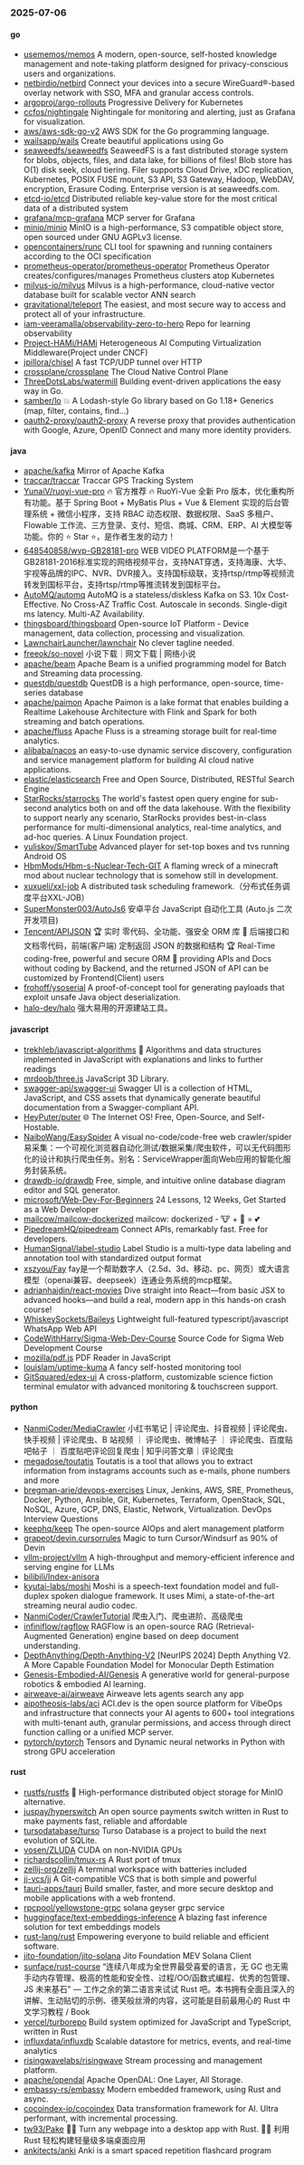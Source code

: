 ### 2025-07-06

#### go
* [usememos/memos](https://github.com/usememos/memos) A modern, open-source, self-hosted knowledge management and note-taking platform designed for privacy-conscious users and organizations.
* [netbirdio/netbird](https://github.com/netbirdio/netbird) Connect your devices into a secure WireGuard®-based overlay network with SSO, MFA and granular access controls.
* [argoproj/argo-rollouts](https://github.com/argoproj/argo-rollouts) Progressive Delivery for Kubernetes
* [ccfos/nightingale](https://github.com/ccfos/nightingale) Nightingale for monitoring and alerting, just as Grafana for visualization.
* [aws/aws-sdk-go-v2](https://github.com/aws/aws-sdk-go-v2) AWS SDK for the Go programming language.
* [wailsapp/wails](https://github.com/wailsapp/wails) Create beautiful applications using Go
* [seaweedfs/seaweedfs](https://github.com/seaweedfs/seaweedfs) SeaweedFS is a fast distributed storage system for blobs, objects, files, and data lake, for billions of files! Blob store has O(1) disk seek, cloud tiering. Filer supports Cloud Drive, xDC replication, Kubernetes, POSIX FUSE mount, S3 API, S3 Gateway, Hadoop, WebDAV, encryption, Erasure Coding. Enterprise version is at seaweedfs.com.
* [etcd-io/etcd](https://github.com/etcd-io/etcd) Distributed reliable key-value store for the most critical data of a distributed system
* [grafana/mcp-grafana](https://github.com/grafana/mcp-grafana) MCP server for Grafana
* [minio/minio](https://github.com/minio/minio) MinIO is a high-performance, S3 compatible object store, open sourced under GNU AGPLv3 license.
* [opencontainers/runc](https://github.com/opencontainers/runc) CLI tool for spawning and running containers according to the OCI specification
* [prometheus-operator/prometheus-operator](https://github.com/prometheus-operator/prometheus-operator) Prometheus Operator creates/configures/manages Prometheus clusters atop Kubernetes
* [milvus-io/milvus](https://github.com/milvus-io/milvus) Milvus is a high-performance, cloud-native vector database built for scalable vector ANN search
* [gravitational/teleport](https://github.com/gravitational/teleport) The easiest, and most secure way to access and protect all of your infrastructure.
* [iam-veeramalla/observability-zero-to-hero](https://github.com/iam-veeramalla/observability-zero-to-hero) Repo for learning observability
* [Project-HAMi/HAMi](https://github.com/Project-HAMi/HAMi) Heterogeneous AI Computing Virtualization Middleware(Project under CNCF)
* [jpillora/chisel](https://github.com/jpillora/chisel) A fast TCP/UDP tunnel over HTTP
* [crossplane/crossplane](https://github.com/crossplane/crossplane) The Cloud Native Control Plane
* [ThreeDotsLabs/watermill](https://github.com/ThreeDotsLabs/watermill) Building event-driven applications the easy way in Go.
* [samber/lo](https://github.com/samber/lo) 💥 A Lodash-style Go library based on Go 1.18+ Generics (map, filter, contains, find...)
* [oauth2-proxy/oauth2-proxy](https://github.com/oauth2-proxy/oauth2-proxy) A reverse proxy that provides authentication with Google, Azure, OpenID Connect and many more identity providers.

#### java
* [apache/kafka](https://github.com/apache/kafka) Mirror of Apache Kafka
* [traccar/traccar](https://github.com/traccar/traccar) Traccar GPS Tracking System
* [YunaiV/ruoyi-vue-pro](https://github.com/YunaiV/ruoyi-vue-pro) 🔥 官方推荐 🔥 RuoYi-Vue 全新 Pro 版本，优化重构所有功能。基于 Spring Boot + MyBatis Plus + Vue & Element 实现的后台管理系统 + 微信小程序，支持 RBAC 动态权限、数据权限、SaaS 多租户、Flowable 工作流、三方登录、支付、短信、商城、CRM、ERP、AI 大模型等功能。你的 ⭐️ Star ⭐️，是作者生发的动力！
* [648540858/wvp-GB28181-pro](https://github.com/648540858/wvp-GB28181-pro) WEB VIDEO PLATFORM是一个基于GB28181-2016标准实现的网络视频平台，支持NAT穿透，支持海康、大华、宇视等品牌的IPC、NVR、DVR接入。支持国标级联，支持rtsp/rtmp等视频流转发到国标平台，支持rtsp/rtmp等推流转发到国标平台。
* [AutoMQ/automq](https://github.com/AutoMQ/automq) AutoMQ is a stateless/diskless Kafka on S3. 10x Cost-Effective. No Cross-AZ Traffic Cost. Autoscale in seconds. Single-digit ms latency. Multi-AZ Availability.
* [thingsboard/thingsboard](https://github.com/thingsboard/thingsboard) Open-source IoT Platform - Device management, data collection, processing and visualization.
* [LawnchairLauncher/lawnchair](https://github.com/LawnchairLauncher/lawnchair) No clever tagline needed.
* [freeok/so-novel](https://github.com/freeok/so-novel) 小说下载｜网文下载 | 网络小说
* [apache/beam](https://github.com/apache/beam) Apache Beam is a unified programming model for Batch and Streaming data processing.
* [questdb/questdb](https://github.com/questdb/questdb) QuestDB is a high performance, open-source, time-series database
* [apache/paimon](https://github.com/apache/paimon) Apache Paimon is a lake format that enables building a Realtime Lakehouse Architecture with Flink and Spark for both streaming and batch operations.
* [apache/fluss](https://github.com/apache/fluss) Apache Fluss is a streaming storage built for real-time analytics.
* [alibaba/nacos](https://github.com/alibaba/nacos) an easy-to-use dynamic service discovery, configuration and service management platform for building AI cloud native applications.
* [elastic/elasticsearch](https://github.com/elastic/elasticsearch) Free and Open Source, Distributed, RESTful Search Engine
* [StarRocks/starrocks](https://github.com/StarRocks/starrocks) The world's fastest open query engine for sub-second analytics both on and off the data lakehouse. With the flexibility to support nearly any scenario, StarRocks provides best-in-class performance for multi-dimensional analytics, real-time analytics, and ad-hoc queries. A Linux Foundation project.
* [yuliskov/SmartTube](https://github.com/yuliskov/SmartTube) Advanced player for set-top boxes and tvs running Android OS
* [HbmMods/Hbm-s-Nuclear-Tech-GIT](https://github.com/HbmMods/Hbm-s-Nuclear-Tech-GIT) A flaming wreck of a minecraft mod about nuclear technology that is somehow still in development.
* [xuxueli/xxl-job](https://github.com/xuxueli/xxl-job) A distributed task scheduling framework.（分布式任务调度平台XXL-JOB）
* [SuperMonster003/AutoJs6](https://github.com/SuperMonster003/AutoJs6) 安卓平台 JavaScript 自动化工具 (Auto.js 二次开发项目)
* [Tencent/APIJSON](https://github.com/Tencent/APIJSON) 🏆 实时 零代码、全功能、强安全 ORM 库 🚀 后端接口和文档零代码，前端(客户端) 定制返回 JSON 的数据和结构 🏆 Real-Time coding-free, powerful and secure ORM 🚀 providing APIs and Docs without coding by Backend, and the returned JSON of API can be customized by Frontend(Client) users
* [frohoff/ysoserial](https://github.com/frohoff/ysoserial) A proof-of-concept tool for generating payloads that exploit unsafe Java object deserialization.
* [halo-dev/halo](https://github.com/halo-dev/halo) 强大易用的开源建站工具。

#### javascript
* [trekhleb/javascript-algorithms](https://github.com/trekhleb/javascript-algorithms) 📝 Algorithms and data structures implemented in JavaScript with explanations and links to further readings
* [mrdoob/three.js](https://github.com/mrdoob/three.js) JavaScript 3D Library.
* [swagger-api/swagger-ui](https://github.com/swagger-api/swagger-ui) Swagger UI is a collection of HTML, JavaScript, and CSS assets that dynamically generate beautiful documentation from a Swagger-compliant API.
* [HeyPuter/puter](https://github.com/HeyPuter/puter) 🌐 The Internet OS! Free, Open-Source, and Self-Hostable.
* [NaiboWang/EasySpider](https://github.com/NaiboWang/EasySpider) A visual no-code/code-free web crawler/spider易采集：一个可视化浏览器自动化测试/数据采集/爬虫软件，可以无代码图形化的设计和执行爬虫任务。别名：ServiceWrapper面向Web应用的智能化服务封装系统。
* [drawdb-io/drawdb](https://github.com/drawdb-io/drawdb) Free, simple, and intuitive online database diagram editor and SQL generator.
* [microsoft/Web-Dev-For-Beginners](https://github.com/microsoft/Web-Dev-For-Beginners) 24 Lessons, 12 Weeks, Get Started as a Web Developer
* [mailcow/mailcow-dockerized](https://github.com/mailcow/mailcow-dockerized) mailcow: dockerized - 🐮 + 🐋 = 💕
* [PipedreamHQ/pipedream](https://github.com/PipedreamHQ/pipedream) Connect APIs, remarkably fast. Free for developers.
* [HumanSignal/label-studio](https://github.com/HumanSignal/label-studio) Label Studio is a multi-type data labeling and annotation tool with standardized output format
* [xszyou/Fay](https://github.com/xszyou/Fay) fay是一个帮助数字人（2.5d、3d、移动、pc、网页）或大语言模型（openai兼容、deepseek）连通业务系统的mcp框架。
* [adrianhajdin/react-movies](https://github.com/adrianhajdin/react-movies) Dive straight into React—from basic JSX to advanced hooks—and build a real, modern app in this hands-on crash course!
* [WhiskeySockets/Baileys](https://github.com/WhiskeySockets/Baileys) Lightweight full-featured typescript/javascript WhatsApp Web API
* [CodeWithHarry/Sigma-Web-Dev-Course](https://github.com/CodeWithHarry/Sigma-Web-Dev-Course) Source Code for Sigma Web Development Course
* [mozilla/pdf.js](https://github.com/mozilla/pdf.js) PDF Reader in JavaScript
* [louislam/uptime-kuma](https://github.com/louislam/uptime-kuma) A fancy self-hosted monitoring tool
* [GitSquared/edex-ui](https://github.com/GitSquared/edex-ui) A cross-platform, customizable science fiction terminal emulator with advanced monitoring & touchscreen support.

#### python
* [NanmiCoder/MediaCrawler](https://github.com/NanmiCoder/MediaCrawler) 小红书笔记 | 评论爬虫、抖音视频 | 评论爬虫、快手视频 | 评论爬虫、B 站视频 ｜ 评论爬虫、微博帖子 ｜ 评论爬虫、百度贴吧帖子 ｜ 百度贴吧评论回复爬虫 | 知乎问答文章｜评论爬虫
* [megadose/toutatis](https://github.com/megadose/toutatis) Toutatis is a tool that allows you to extract information from instagrams accounts such as e-mails, phone numbers and more
* [bregman-arie/devops-exercises](https://github.com/bregman-arie/devops-exercises) Linux, Jenkins, AWS, SRE, Prometheus, Docker, Python, Ansible, Git, Kubernetes, Terraform, OpenStack, SQL, NoSQL, Azure, GCP, DNS, Elastic, Network, Virtualization. DevOps Interview Questions
* [keephq/keep](https://github.com/keephq/keep) The open-source AIOps and alert management platform
* [grapeot/devin.cursorrules](https://github.com/grapeot/devin.cursorrules) Magic to turn Cursor/Windsurf as 90% of Devin
* [vllm-project/vllm](https://github.com/vllm-project/vllm) A high-throughput and memory-efficient inference and serving engine for LLMs
* [bilibili/Index-anisora](https://github.com/bilibili/Index-anisora)
* [kyutai-labs/moshi](https://github.com/kyutai-labs/moshi) Moshi is a speech-text foundation model and full-duplex spoken dialogue framework. It uses Mimi, a state-of-the-art streaming neural audio codec.
* [NanmiCoder/CrawlerTutorial](https://github.com/NanmiCoder/CrawlerTutorial) 爬虫入门、爬虫进阶、高级爬虫
* [infiniflow/ragflow](https://github.com/infiniflow/ragflow) RAGFlow is an open-source RAG (Retrieval-Augmented Generation) engine based on deep document understanding.
* [DepthAnything/Depth-Anything-V2](https://github.com/DepthAnything/Depth-Anything-V2) [NeurIPS 2024] Depth Anything V2. A More Capable Foundation Model for Monocular Depth Estimation
* [Genesis-Embodied-AI/Genesis](https://github.com/Genesis-Embodied-AI/Genesis) A generative world for general-purpose robotics & embodied AI learning.
* [airweave-ai/airweave](https://github.com/airweave-ai/airweave) Airweave lets agents search any app
* [aipotheosis-labs/aci](https://github.com/aipotheosis-labs/aci) ACI.dev is the open source platform for VibeOps and infrastructure that connects your AI agents to 600+ tool integrations with multi-tenant auth, granular permissions, and access through direct function calling or a unified MCP server.
* [pytorch/pytorch](https://github.com/pytorch/pytorch) Tensors and Dynamic neural networks in Python with strong GPU acceleration

#### rust
* [rustfs/rustfs](https://github.com/rustfs/rustfs) 🚀 High-performance distributed object storage for MinIO alternative.
* [juspay/hyperswitch](https://github.com/juspay/hyperswitch) An open source payments switch written in Rust to make payments fast, reliable and affordable
* [tursodatabase/turso](https://github.com/tursodatabase/turso) Turso Database is a project to build the next evolution of SQLite.
* [vosen/ZLUDA](https://github.com/vosen/ZLUDA) CUDA on non-NVIDIA GPUs
* [richardscollin/tmux-rs](https://github.com/richardscollin/tmux-rs) A Rust port of tmux
* [zellij-org/zellij](https://github.com/zellij-org/zellij) A terminal workspace with batteries included
* [jj-vcs/jj](https://github.com/jj-vcs/jj) A Git-compatible VCS that is both simple and powerful
* [tauri-apps/tauri](https://github.com/tauri-apps/tauri) Build smaller, faster, and more secure desktop and mobile applications with a web frontend.
* [rpcpool/yellowstone-grpc](https://github.com/rpcpool/yellowstone-grpc) solana geyser grpc service
* [huggingface/text-embeddings-inference](https://github.com/huggingface/text-embeddings-inference) A blazing fast inference solution for text embeddings models
* [rust-lang/rust](https://github.com/rust-lang/rust) Empowering everyone to build reliable and efficient software.
* [jito-foundation/jito-solana](https://github.com/jito-foundation/jito-solana) Jito Foundation MEV Solana Client
* [sunface/rust-course](https://github.com/sunface/rust-course) “连续八年成为全世界最受喜爱的语言，无 GC 也无需手动内存管理、极高的性能和安全性、过程/OO/函数式编程、优秀的包管理、JS 未来基石" — 工作之余的第二语言来试试 Rust 吧。本书拥有全面且深入的讲解、生动贴切的示例、德芙般丝滑的内容，这可能是目前最用心的 Rust 中文学习教程 / Book
* [vercel/turborepo](https://github.com/vercel/turborepo) Build system optimized for JavaScript and TypeScript, written in Rust
* [influxdata/influxdb](https://github.com/influxdata/influxdb) Scalable datastore for metrics, events, and real-time analytics
* [risingwavelabs/risingwave](https://github.com/risingwavelabs/risingwave) Stream processing and management platform.
* [apache/opendal](https://github.com/apache/opendal) Apache OpenDAL: One Layer, All Storage.
* [embassy-rs/embassy](https://github.com/embassy-rs/embassy) Modern embedded framework, using Rust and async.
* [cocoindex-io/cocoindex](https://github.com/cocoindex-io/cocoindex) Data transformation framework for AI. Ultra performant, with incremental processing.
* [tw93/Pake](https://github.com/tw93/Pake) 🤱🏻 Turn any webpage into a desktop app with Rust. 🤱🏻 利用 Rust 轻松构建轻量级多端桌面应用
* [ankitects/anki](https://github.com/ankitects/anki) Anki is a smart spaced repetition flashcard program
